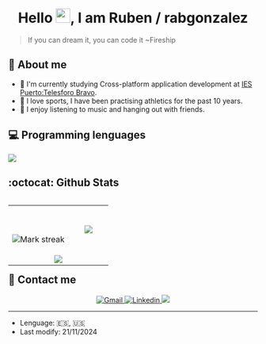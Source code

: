 <h1 align="center">Hello <img src="https://github.com/TheDudeThatCode/TheDudeThatCode/blob/master/Assets/Hi.gif" width="29px">, I am Ruben / rabgonzalez</h1> 

> If you can dream it, you can code it ~Fireship

<h2>🤵 About me</h2>
<ul>
  <li>
    📝 I'm currently studying Cross-platform application development at <a href="https://www3.gobiernodecanarias.org/medusa/edublog/iespuertodelacruztelesforobravo/">IES Puerto:Telesforo Bravo</a>.
  </li>
  <li>
    🏃 I love sports, I have been practising athletics for the past 10 years.
  </li>
  <li>
    🎵 I enjoy listening to music and hanging out with friends.
  </li>
  <li style="display:none">
    🖥️ Coding = fun (sometimes).
  </li>
</ul>

<h2>💻 Programming lenguages</h2>
<p>
  <a href="https://skillicons.dev">
    <img src="https://skillicons.dev/icons?i=java,js,php" />
  </a>
</p>

<h2>:octocat: Github Stats</h2>

<p align="center">
<table align="left">
<tr border="none">
<td width="60%" align="center">

  <br></br>
  <img  title="🔥 Get streak stats for your profile at git.io/streak-stats" alt="Mark streak" src="https://github-readme-streak-stats.herokuapp.com/?user=rabgonzalez&theme=dark&hide_border=false" /> 
</td>

<td align="center">

  <img  align="center"  src="https://github-readme-stats.anuraghazra1.vercel.app/api/top-langs/?username=rabgonzalez&theme=dark&hide_border=false&no-bg=true&no-frame=true&langs_count=10"/>

  </td>
</tr>
<tr>
  <td align="center" colspan="2">
    <img src="https://github-profile-trophy.vercel.app/?username=rabgonzalez&row=1&column=3&theme=radical&no-frame=false&no-bg=true&margin-w=10"/>
  </td>
</tr>
</table>
</p>

---
<h2>🤝 Contact me</h3>
<div align="center">
  <a href="mailto:rubalba.rag@gmail.com">
    <img src="https://img.shields.io/badge/Gmail-D14836?style=for-the-badge&logo=gmail&logoColor=white" alt="Gmail">
  </a>
  <a href="https://www.linkedin.com/in/rub%C3%A9n-abreu-gonz%C3%A1lez-13360830b/">
    <img src="https://img.shields.io/badge/LinkedIn-0077B5?style=for-the-badge&logo=linkedin&logoColor=white" alt="Linkedin">
  </a>
  <a href="https://www.instagram.com/_rubenag_/">
    <img src="https://img.shields.io/badge/Instagram-E4405F?style=for-the-badge&logo=instagram&logoColor=white">
  </a>
</div>

---
<ul>
  <li>Lenguage: 🇪🇸, 󠁧󠁢🇺🇸</li>
  <li>Last modify: 21/11/2024</li>
</ul>
